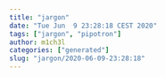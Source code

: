 ```yaml
---
title: "jargon"
date: "Tue Jun  9 23:28:18 CEST 2020"
tags: ["jargon", "pipotron"]
author: m1ch3l
categories: ["generated"]
slug: "jargon/2020-06-09-23:28:18"
---
```



